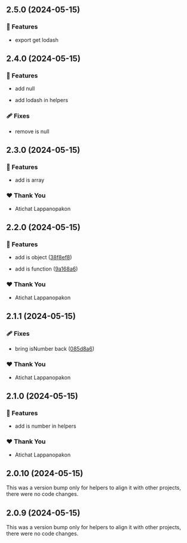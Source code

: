 ## 2.5.0 (2024-05-15)


### 🚀 Features

- export get lodash

## 2.4.0 (2024-05-15)


### 🚀 Features

- add null

- add lodash in helpers


### 🩹 Fixes

- remove is null

## 2.3.0 (2024-05-15)


### 🚀 Features

- add is array


### ❤️  Thank You

- Atichat Lappanopakon

## 2.2.0 (2024-05-15)


### 🚀 Features

- add is object ([38f8ef8](https://github.com/Atichat43/npmjs-atichatdev/commit/38f8ef8))

- add is function ([9a168a6](https://github.com/Atichat43/npmjs-atichatdev/commit/9a168a6))


### ❤️  Thank You

- Atichat Lappanopakon

## 2.1.1 (2024-05-15)


### 🩹 Fixes

- bring isNumber back ([085d8a6](https://github.com/Atichat43/npmjs-atichatdev/commit/085d8a6))


### ❤️  Thank You

- Atichat Lappanopakon

## 2.1.0 (2024-05-15)


### 🚀 Features

- add is number in helpers


### ❤️  Thank You

- Atichat Lappanopakon

## 2.0.10 (2024-05-15)

This was a version bump only for helpers to align it with other projects, there were no code changes.

## 2.0.9 (2024-05-15)

This was a version bump only for helpers to align it with other projects, there were no code changes.